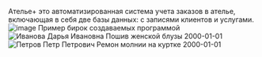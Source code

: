 Ателье+ это автоматизированная система учета заказов в ателье, включающая в себя две базы данных: с записями клиентов и услугами.
![image](https://github.com/SonyaSorokina/atele-/assets/125186901/b6edff46-555d-4f9f-b256-f1b80e771866)
Пример бирок создаваемых программой
![Иванова Дарья Ивановна Пошив женской блузы 2000-01-01](https://github.com/SonyaSorokina/atele-/assets/125186901/43cd03fa-749f-4ea6-93ee-40b8b4787564)
![Петров Петр Петрович Ремон молнии на куртке 2000-01-01](https://github.com/SonyaSorokina/atele-/assets/125186901/2e1b86f5-7f15-4f8d-858d-e5f6b865a5d4)
